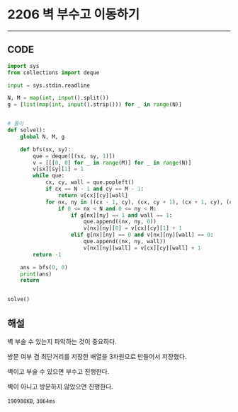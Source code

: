 # 2206 벽 부수고 이동하기

---

## CODE

```python
import sys
from collections import deque

input = sys.stdin.readline

N, M = map(int, input().split())
g = [list(map(int, input().strip())) for _ in range(N)]


# 풀이
def solve():
    global N, M, g

    def bfs(sx, sy):
        que = deque([(sx, sy, 1)])
        v = [[[0, 0] for _ in range(M)] for _ in range(N)]
        v[sx][sy][1] = 1
        while que:
            cx, cy, wall = que.popleft()
            if cx == N - 1 and cy == M - 1:
                return v[cx][cy][wall]
            for nx, ny in ((cx - 1, cy), (cx, cy + 1), (cx + 1, cy), (cx, cy - 1)):
                if 0 <= nx < N and 0 <= ny < M:
                    if g[nx][ny] == 1 and wall == 1:
                        que.append((nx, ny, 0))
                        v[nx][ny][0] = v[cx][cy][1] + 1
                    elif g[nx][ny] == 0 and v[nx][ny][wall] == 0:
                        que.append((nx, ny, wall))
                        v[nx][ny][wall] = v[cx][cy][wall] + 1
        return -1

    ans = bfs(0, 0)
    print(ans)
    return


solve()

```

## 해설

벽 부술 수 있는지 파악하는 것이 중요하다.

방문 여부 겸 최단거리를 저장한 배열을 3차원으로 만들어서 저장했다.

벽이고 부술 수 있으면 부수고 진행한다.

벽이 아니고 방문하지 않았으면 진행한다.

`190988KB`, `3864ms`
